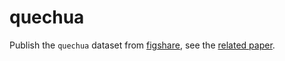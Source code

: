 # quechua

Publish the `quechua` dataset from
[figshare](https://figshare.com/articles/media/Quechua_Collao_for_Speech_Emotion_Recognition/20292516?file=37361143),
see the [related paper](https://doi.org/10.1038/s41597-022-01855-9).
